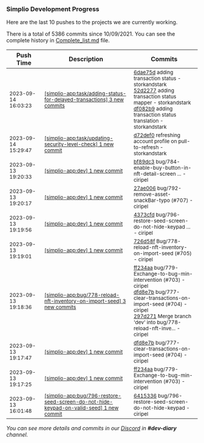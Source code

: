 
### Simplio Development Progress

Here are the last 10 pushes to the projects we are currently working.

There is a total of 5386 commits since 10/09/2021. You can see the complete history in
 [Complete_list.md](Complete_list.md) file.

| Push Time | Description | Commits |
| --- | --- | --- |
| <sub>2023-09-14 16:03:23</sub> | <sub>[[simplio-app:task/adding-status-for-delayed-transactions] 3 new commits](https://github.com/SimplioOfficial/simplio-app/compare/6dae75d6dc81^...df082b97ddd4)</sub> | <sub>[6dae75d](https://github.com/SimplioOfficial/simplio-app/commit/6dae75d6dc8102124548b9546899d91aed224d2a) adding transaction status - storkandstark<br>[52d2277](https://github.com/SimplioOfficial/simplio-app/commit/52d2277f4f57dfb25201c4c2ff6910b85c80696b) adding transaction status mapper - storkandstark<br>[df082b9](https://github.com/SimplioOfficial/simplio-app/commit/df082b97ddd4592466d70af99f64c00f118c9b6f) adding transaction status translation - storkandstark</sub> |
| <sub>2023-09-14 15:29:47</sub> | <sub>[[simplio-app:task/updating-security-level-check] 1 new commit](https://github.com/SimplioOfficial/simplio-app/commit/d72def090201f695569bed40d788c251b0bb1205)</sub> | <sub>[d72def0](https://github.com/SimplioOfficial/simplio-app/commit/d72def090201f695569bed40d788c251b0bb1205) refreshing account profile on pull-to-refresh - storkandstark</sub> |
| <sub>2023-09-13 19:20:33</sub> | <sub>[[simplio-app:dev] 1 new commit](https://github.com/SimplioOfficial/simplio-app/commit/bf89dc34f32e5e5024feb0343169b0cb3787df92)</sub> | <sub>[bf89dc3](https://github.com/SimplioOfficial/simplio-app/commit/bf89dc34f32e5e5024feb0343169b0cb3787df92) bug/784-enable-buy-button-in-nft-detail-screen ... - ciripel</sub> |
| <sub>2023-09-13 19:20:17</sub> | <sub>[[simplio-app:dev] 1 new commit](https://github.com/SimplioOfficial/simplio-app/commit/27ae006e47181f0c3faf3a4090a49b0b4e91b8ff)</sub> | <sub>[27ae006](https://github.com/SimplioOfficial/simplio-app/commit/27ae006e47181f0c3faf3a4090a49b0b4e91b8ff) bug/792-remove-asset-snackBar-typo (#707) - ciripel</sub> |
| <sub>2023-09-13 19:19:56</sub> | <sub>[[simplio-app:dev] 1 new commit](https://github.com/SimplioOfficial/simplio-app/commit/4373cfd2b0e1a378ef7005118ab81871de94dc08)</sub> | <sub>[4373cfd](https://github.com/SimplioOfficial/simplio-app/commit/4373cfd2b0e1a378ef7005118ab81871de94dc08) bug/796-restore-seed-screen-do-not-hide-keypad ... - ciripel</sub> |
| <sub>2023-09-13 19:19:01</sub> | <sub>[[simplio-app:dev] 1 new commit](https://github.com/SimplioOfficial/simplio-app/commit/726d58ff93604bbbbc41a9c4952304a1a51c3bb5)</sub> | <sub>[726d58f](https://github.com/SimplioOfficial/simplio-app/commit/726d58ff93604bbbbc41a9c4952304a1a51c3bb5) Bug/778-reload-nft-inventory-on-import-seed (#705) - ciripel</sub> |
| <sub>2023-09-13 19:18:36</sub> | <sub>[[simplio-app:bug/778-reload-nft-inventory-on-import-seed] 3 new commits](https://github.com/SimplioOfficial/simplio-app/compare/022b3ed35d8c...297d27159652)</sub> | <sub>[ff234aa](https://github.com/SimplioOfficial/simplio-app/commit/ff234aacf37a98e3006fb8294809abea6b069643) bug/779-Exchange-to-bug-min-intervention (#703) - ciripel<br>[dfd8e7b](https://github.com/SimplioOfficial/simplio-app/commit/dfd8e7b8b5e6254ed0f6055d9bb46ac5bf635ad9) bug/777-clear-transactions-on-import-seed (#704) - ciripel<br>[297d271](https://github.com/SimplioOfficial/simplio-app/commit/297d27159652aa60ccc938b703b70d9729319b66) Merge branch 'dev' into bug/778-reload-nft-inve... - ciripel</sub> |
| <sub>2023-09-13 19:17:47</sub> | <sub>[[simplio-app:dev] 1 new commit](https://github.com/SimplioOfficial/simplio-app/commit/dfd8e7b8b5e6254ed0f6055d9bb46ac5bf635ad9)</sub> | <sub>[dfd8e7b](https://github.com/SimplioOfficial/simplio-app/commit/dfd8e7b8b5e6254ed0f6055d9bb46ac5bf635ad9) bug/777-clear-transactions-on-import-seed (#704) - ciripel</sub> |
| <sub>2023-09-13 19:17:25</sub> | <sub>[[simplio-app:dev] 1 new commit](https://github.com/SimplioOfficial/simplio-app/commit/ff234aacf37a98e3006fb8294809abea6b069643)</sub> | <sub>[ff234aa](https://github.com/SimplioOfficial/simplio-app/commit/ff234aacf37a98e3006fb8294809abea6b069643) bug/779-Exchange-to-bug-min-intervention (#703) - ciripel</sub> |
| <sub>2023-09-13 16:01:48</sub> | <sub>[[simplio-app:bug/796-restore-seed-screen-do-not-hide-keypad-on-valid-seed] 1 new commit](https://github.com/SimplioOfficial/simplio-app/commit/64153362a6cc43d7e9cbf86a9f101208eae5063e)</sub> | <sub>[6415336](https://github.com/SimplioOfficial/simplio-app/commit/64153362a6cc43d7e9cbf86a9f101208eae5063e) bug/796-restore-seed-screen-do-not-hide-keypad - ciripel</sub> |

_You can see more details and commits in our [Discord](https://discord.gg/aKhjuwZmdP) in **#dev-diary** channel._
